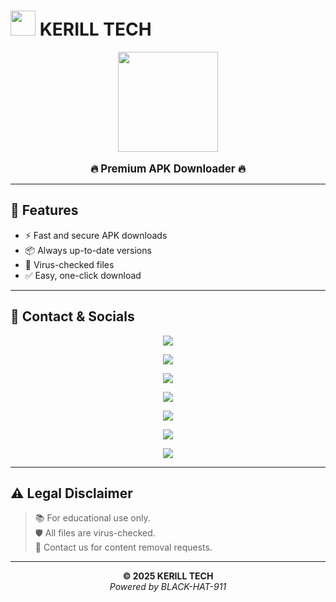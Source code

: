 # <img src="https://i.imgur.com/lFwbkEC.jpeg" width="40"> **KERILL TECH**

<p align="center">
  <img src="https://i.imgur.com/lFwbkEC.jpeg" width="160"><br><br>
  <b><span style="font-size:1.2em;">🔥 Premium APK Downloader 🔥</span></b>
</p>

---

## 🚀 Features
- ⚡ Fast and secure APK downloads  
- 📦 Always up-to-date versions  
- 🔐 Virus-checked files  
- ✅ Easy, one-click download

---

## 📲 Contact & Socials

<p align="center">
  <a href="mailto:jadenafrix10@gmail.com">
    <img src="https://img.shields.io/badge/Email-0078D4?style=for-the-badge&logo=microsoft-outlook&logoColor=white">
  </a>
</p>

<p align="center">
  <a href="https://wa.me/263784812740">
    <img src="https://img.shields.io/badge/WhatsApp-25D366?style=for-the-badge&logo=whatsapp&logoColor=white">
  </a>
</p>

<p align="center">
  <a href="https://whatsapp.com/channel/0029VbAxoHNF6sn7hhz2Ss24">
    <img src="https://img.shields.io/badge/WA_Channel-128C7E?style=for-the-badge&logo=whatsapp&logoColor=white">
  </a>
</p>

<p align="center">
  <a href="https://t.me/@kerillredbytev">
    <img src="https://img.shields.io/badge/Telegram-0088CC?style=for-the-badge&logo=telegram&logoColor=white">
  </a>
</p>

<p align="center">
  <a href="https://t.me/lpg1_tech">
    <img src="https://img.shields.io/badge/TG_Channel-26A5E4?style=for-the-badge&logo=telegram&logoColor=white">
  </a>
</p>

<p align="center">
  <a href="https://tiktok.com/@jadenafrix4">
    <img src="https://img.shields.io/badge/TikTok-000000?style=for-the-badge&logo=tiktok&logoColor=white">
  </a>
</p>

<p align="center">
  <a href="https://x.com/jadenafrix4">
    <img src="https://img.shields.io/badge/X-000000?style=for-the-badge&logo=x&logoColor=white">
  </a>
</p>

---

## ⚠️ Legal Disclaimer

> 📚 For educational use only.  
> 🛡️ All files are virus-checked.  
> 📩 Contact us for content removal requests.

---

<p align="center">
  <b>© 2025 KERILL TECH</b><br>
  <i>Powered by BLACK-HAT-911</i>
</p>

